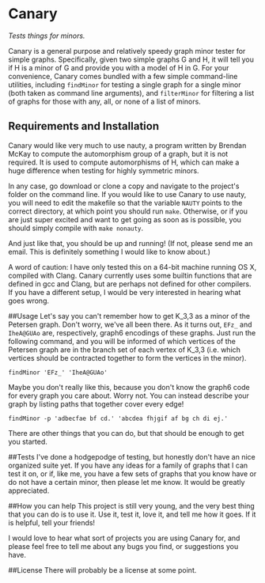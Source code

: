 # Canary
*Tests things for minors.*

Canary is a general purpose and relatively speedy graph minor tester for simple graphs.  Specifically, given two simple graphs G and H, it will tell you if H is a minor of G and provide you with a model of H in G.  For your convenience, Canary comes bundled with a few simple command-line utilities, including `findMinor` for testing a single graph for a single minor (both taken as command line arguments), and `filterMinor` for filtering a list of graphs for those with any, all, or none of a list of minors.

## Requirements and Installation
Canary would like very much to use nauty, a program written by Brendan McKay to compute the automorphism group of a graph, but it is not required.  It is used to compute automorphisms of H, which can make a huge difference when testing for highly symmetric minors.

In any case, go download or clone a copy and navigate to the project's folder on the command line. If you would like to use Canary to use nauty, you will need to edit the makefile so that the variable `NAUTY` points to the correct directory, at which point you should run `make`.  Otherwise, or if you are just super excited and want to get going as soon as is possible, you should simply compile with `make nonauty`.

And just like that, you should be up and running!
(If not, please send me an email.  This is definitely something I would like to know about.)

A word of caution: I have only tested this on a 64-bit machine running OS X, compiled with Clang.  Canary currently uses some builtin functions that are defined in gcc and Clang, but are perhaps not defined for other compilers.  If you have a different setup, I would be very interested in hearing what goes wrong.

##Usage
Let's say you can't remember how to get K\_3,3 as a minor of the Petersen graph.  Don't worry, we've all been there.
As it turns out, `EFz_` and `IheA@GUAo` are, respectively, graph6 encodings of these graphs.
Just run the following command, and you will be informed of which vertices of the Petersen graph are in the branch set of each vertex of K\_3,3 (i.e. which vertices should be contracted together to form the vertices in the minor).
``` 
findMinor 'EFz_' 'IheA@GUAo'
```
Maybe you don't really like this, because you don't know the graph6 code for every graph you care about.  Worry not.  You can instead describe your graph by listing paths that together cover every edge!
```
findMinor -p 'adbecfae bf cd.' 'abcdea fhjgif af bg ch di ej.'
```
There are other things that you can do, but that should be enough to get you started.

##Tests
I've done a hodgepodge of testing, but honestly don't have an nice organized suite yet.  If you have any ideas for a family of graphs that I can test it on, or if, like me, you have a few sets of graphs that you know have or do not have a certain minor, then please let me know.  It would be greatly appreciated.

##How you can help
This project is still very young, and the very best thing that you can do is to use it.  Use it, test it, love it, and tell me how it goes.  If it is helpful, tell your friends!

I would love to hear what sort of projects you are using Canary for, and please feel free to tell me about any bugs you find, or suggestions you have.

##License
There will probably be a license at some point.
